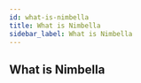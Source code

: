 ```yaml
---
id: what-is-nimbella
title: What is Nimbella
sidebar_label: What is Nimbella
---
```


## What is Nimbella

